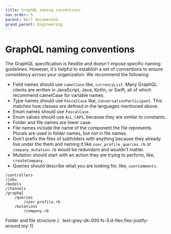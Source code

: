 ```yaml
---
title: GraphQL naming conventions
nav_order: 5
parent: Well documented
grand_parent: Engineering
---
```


# GraphQL naming conventions

The GraphQL specification is flexible and doesn't impose specific naming guidelines. However, it's helpful to establish a set of conventions to ensure consistency across your organization. We recommend the following:

- Field names should use `camelCase` like, `currencyList`. Many GraphQL clients are written in JavaScript, Java, Kotlin, or Swift, all of which recommend camelCase for variable names.
- Type names should use `PascalCase` like, `ConversationParticipant`. This matches how classes are defined in the languages mentioned above.
- Enum names should use `PascalCase`.
- Enum values should use `ALL_CAPS`, because they are similar to constants.
- Folder and file names are lower case.
- File names include the name of the component the file represents. Plurals are used in folder names, but not in file names.
- Don’t prefix the files of subfolders with anything because they already live under the them and naming it like `user_profile_queries.rb` or `company_mutation.rb` would be redundant and wouldn't matter.
- Mutation should start with an action they are trying to perform, like, `createCompany`.
- Queries should describe what you are looking for, like, `userComments`.

```
/controllers
/jobs
/models
/channels
/graphql
    /queries
        /user_profile.rb
    /mutations
        /company.rb
```

Folder and file structure
{: .text-grey-dk-000.fs-3.d-flex.flex-justify-around.my-1}
